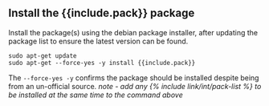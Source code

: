 ## **Install the {{include.pack}} package**

Install the package(s) using the debian package installer, after updating the package list to ensure the latest version can be found.

    sudo apt-get update
    sudo apt-get --force-yes -y install {{include.pack}}
    
The `--force-yes -y` confirms the package should be installed despite being from an un-official source.
*note - add any {% include link/int/pack-list %} to be installed at the same time to the command above*
